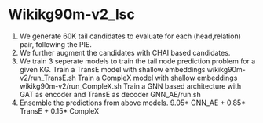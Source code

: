 # Wikikg90m-v2_lsc

1. We generate 60K tail candidates to evaluate for each (head,relation) pair, following the PIE. 
2. We further augment the candidates with CHAI based candidates. 
3. We train 3 seperate models to train the tail node prediction problem for a given KG. 
   Train a TransE model with  shallow embeddings wikikg90m-v2/run_TransE.sh
   Train a CompleX model with  shallow embeddings wikikg90m-v2/run_CompleX.sh
  Train a GNN based architecture with GAT as encoder and TransE as decoder  GNN_AE/run.sh
4. Ensemble the predictions from above models. 
9.05* GNN_AE + 0.85* TransE + 0.15* CompleX
